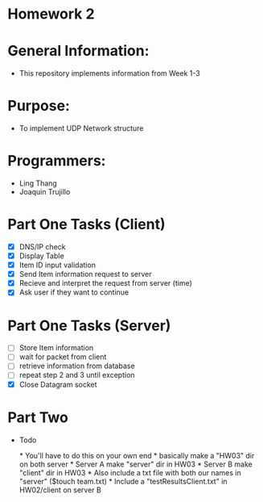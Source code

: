 # Homework 2

# General Information: 
* This repository implements information from Week 1-3

# Purpose: 
* To implement UDP Network structure

# Programmers: 
* Ling Thang 
* Joaquin Trujillo 

# Part One Tasks (Client)

- [x] DNS/IP check
- [x] Display Table
- [x] Item ID input validation
- [x] Send Item information request to server
- [x] Recieve and interpret the request from server (time)
- [x] Ask user if they want to continue

# Part One Tasks (Server)

- [ ] Store Item information
- [ ] wait for packet from client
- [ ] retrieve information from database
- [ ] repeat step 2 and 3 until exception 
- [x] Close Datagram socket

# Part Two 
* Todo
    <html>
    <p>
    * You'll have to do this on your own end 
    * basically make a "HW03" dir on both server 
    * Server A make "server" dir in HW03 
    * Server B make "client" dir in HW03 
    * Also include a txt file with both our names in "server" ($touch team.txt)
    * Include a "testResultsClient.txt" in HW02/client on server B 
    </p>
    </html>